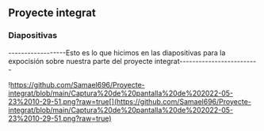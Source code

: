 ## Proyecte integrat

### Diapositivas


------------------Esto es lo que hicimos en las diapositivas para la expocisión sobre nuestra parte del proyecte integrat-------------------------


!https://github.com/Samael696/Proyecte-integrat/blob/main/Captura%20de%20pantalla%20de%202022-05-23%2010-29-51.png?raw=true[](https://github.com/Samael696/Proyecte-integrat/blob/main/Captura%20de%20pantalla%20de%202022-05-23%2010-29-51.png?raw=true)
